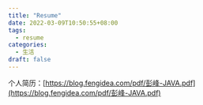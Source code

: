 ```yaml
---
title: "Resume"
date: 2022-03-09T10:50:55+08:00
tags:
  - resume
categories:
  - 生活
draft: false
---
```






个人简历：[https://blog.fengidea.com/pdf/彭峰-JAVA.pdf](https://blog.fengidea.com/pdf/彭峰-JAVA.pdf)



